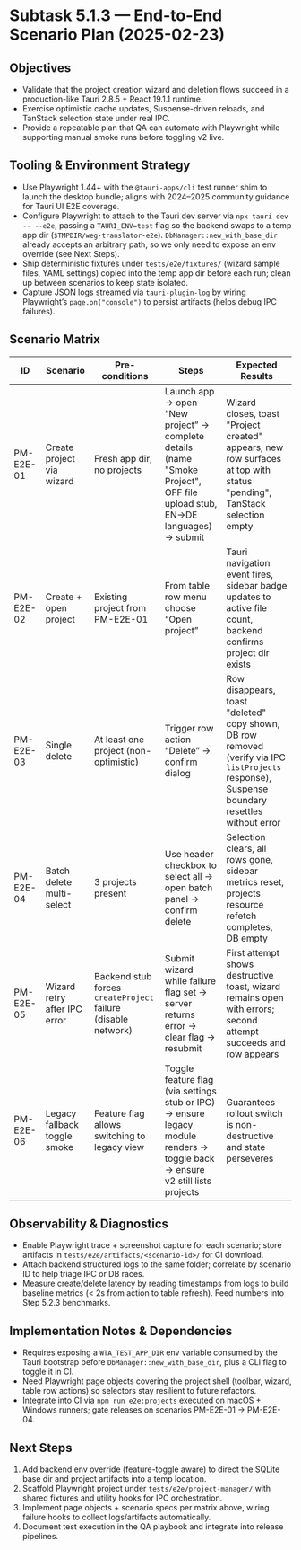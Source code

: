# Subtask 5.1.3 — End-to-End Scenario Plan (2025-02-23)

## Objectives
- Validate that the project creation wizard and deletion flows succeed in a production-like Tauri 2.8.5 + React 19.1.1 runtime.
- Exercise optimistic cache updates, Suspense-driven reloads, and TanStack selection state under real IPC.
- Provide a repeatable plan that QA can automate with Playwright while supporting manual smoke runs before toggling v2 live.

## Tooling & Environment Strategy
- Use Playwright 1.44+ with the `@tauri-apps/cli` test runner shim to launch the desktop bundle; aligns with 2024–2025 community guidance for Tauri UI E2E coverage.
- Configure Playwright to attach to the Tauri dev server via `npx tauri dev -- --e2e`, passing a `TAURI_ENV=test` flag so the backend swaps to a temp app dir (`$TMPDIR/weg-translator-e2e`). `DbManager::new_with_base_dir` already accepts an arbitrary path, so we only need to expose an env override (see Next Steps).
- Ship deterministic fixtures under `tests/e2e/fixtures/` (wizard sample files, YAML settings) copied into the temp app dir before each run; clean up between scenarios to keep state isolated.
- Capture JSON logs streamed via `tauri-plugin-log` by wiring Playwright’s `page.on("console")` to persist artifacts (helps debug IPC failures).

## Scenario Matrix
| ID | Scenario | Pre-conditions | Steps | Expected Results |
| --- | --- | --- | --- | --- |
| PM-E2E-01 | Create project via wizard | Fresh app dir, no projects | Launch app → open “New project” → complete details (name "Smoke Project", OFF file upload stub, EN→DE languages) → submit | Wizard closes, toast "Project created" appears, new row surfaces at top with status "pending", TanStack selection empty |
| PM-E2E-02 | Create + open project | Existing project from PM-E2E-01 | From table row menu choose “Open project” | Tauri navigation event fires, sidebar badge updates to active file count, backend confirms project dir exists |
| PM-E2E-03 | Single delete | At least one project (non-optimistic) | Trigger row action “Delete” → confirm dialog | Row disappears, toast "deleted" copy shown, DB row removed (verify via IPC `listProjects` response), Suspense boundary resettles without error |
| PM-E2E-04 | Batch delete multi-select | 3 projects present | Use header checkbox to select all → open batch panel → confirm delete | Selection clears, all rows gone, sidebar metrics reset, projects resource refetch completes, DB empty |
| PM-E2E-05 | Wizard retry after IPC error | Backend stub forces `createProject` failure (disable network) | Submit wizard while failure flag set → server returns error → clear flag → resubmit | First attempt shows destructive toast, wizard remains open with errors; second attempt succeeds and row appears |
| PM-E2E-06 | Legacy fallback toggle smoke | Feature flag allows switching to legacy view | Toggle feature flag (via settings stub or IPC) → ensure legacy module renders → toggle back → ensure v2 still lists projects | Guarantees rollout switch is non-destructive and state perseveres |

## Observability & Diagnostics
- Enable Playwright trace + screenshot capture for each scenario; store artifacts in `tests/e2e/artifacts/<scenario-id>/` for CI download.
- Attach backend structured logs to the same folder; correlate by scenario ID to help triage IPC or DB races.
- Measure create/delete latency by reading timestamps from logs to build baseline metrics (< 2s from action to table refresh). Feed numbers into Step 5.2.3 benchmarks.

## Implementation Notes & Dependencies
- Requires exposing a `WTA_TEST_APP_DIR` env variable consumed by the Tauri bootstrap before `DbManager::new_with_base_dir`, plus a CLI flag to toggle it in CI.
- Need Playwright page objects covering the project shell (toolbar, wizard, table row actions) so selectors stay resilient to future refactors.
- Integrate into CI via `npm run e2e:projects` executed on macOS + Windows runners; gate releases on scenarios PM-E2E-01 → PM-E2E-04.

## Next Steps
1. Add backend env override (feature-toggle aware) to direct the SQLite base dir and project artifacts into a temp location.
2. Scaffold Playwright project under `tests/e2e/project-manager/` with shared fixtures and utility hooks for IPC orchestration.
3. Implement page objects + scenario specs per matrix above, wiring failure hooks to collect logs/artifacts automatically.
4. Document test execution in the QA playbook and integrate into release pipelines.
